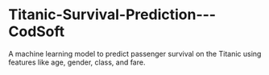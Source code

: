 # Titanic-Survival-Prediction---CodSoft
A machine learning model to predict passenger survival on the Titanic using features like age, gender, class, and fare.
